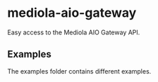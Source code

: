 # mediola-aio-gateway

Easy access to the Mediola AIO Gateway API.

## Examples

The examples folder contains different examples.
